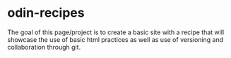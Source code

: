 # odin-recipes
The goal of this page/project is to create a basic site with a recipe that will showcase the use of basic html practices as well as use of versioning and collaboration through git.